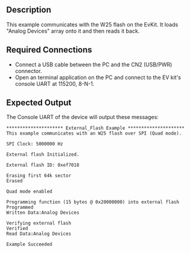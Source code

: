 ## Description

This example communicates with the W25 flash on the EvKit. It loads "Analog Devices" array onto it and then reads it back.

## Required Connections

-   Connect a USB cable between the PC and the CN2 (USB/PWR) connector.
-   Open an terminal application on the PC and connect to the EV kit's console UART at 115200, 8-N-1.

## Expected Output

The Console UART of the device will output these messages:

```
********************* External_Flash Example *********************
This example communicates with an W25 flash over SPI (Quad mode).

SPI Clock: 5000000 Hz

External flash Initialized.

External flash ID: 0xef7018

Erasing first 64k sector
Erased

Quad mode enabled

Programming function (15 bytes @ 0x20000000) into external flash
Programmed
Written Data:Analog Devices

Verifying external flash
Verified
Read Data:Analog Devices

Example Succeeded

```

